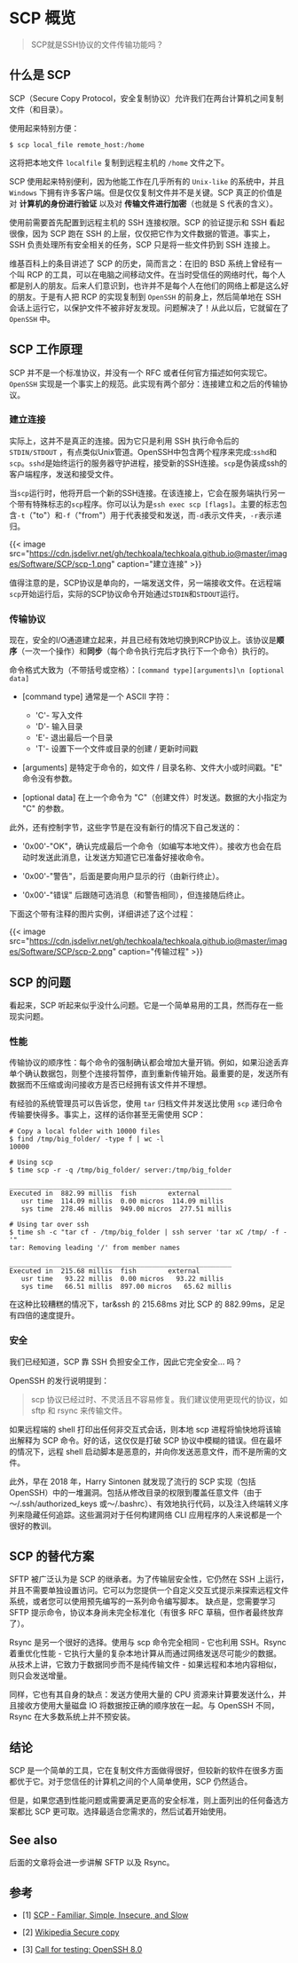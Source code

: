 # SCP 概览


> SCP就是SSH协议的文件传输功能吗？

<!--more-->

## 什么是 SCP

SCP（Secure Copy Protocol，安全复制协议）允许我们在两台计算机之间复制文件（和目录）。

使用起来特别方便：

```Shell
$ scp local_file remote_host:/home
```

这将把本地文件 `localfile` 复制到远程主机的 `/home` 文件之下。

SCP 使用起来特别便利，因为他能工作在几乎所有的 `Unix-like` 的系统中，并且 `Windows` 下拥有许多客户端。但是仅仅复制文件并不是关键。SCP 真正的价值是对 **计算机的身份进行验证** 以及对 **传输文件进行加密**（也就是 S 代表的含义）。

使用前需要首先配置到远程主机的 SSH 连接权限。SCP 的验证提示和 SSH 看起很像，因为 SCP 跑在 SSH 的上层，仅仅把它作为文件数据的管道。事实上，SSH 负责处理所有安全相关的任务，SCP 只是将一些文件扔到 SSH 连接上。

维基百科上的条目讲述了 SCP 的历史，简而言之：在旧的 BSD 系统上曾经有一个叫 RCP 的工具，可以在电脑之间移动文件。在当时受信任的网络时代，每个人都是别人的朋友。后来人们意识到，也许并不是每个人在他们的网络上都是这么好的朋友。于是有人把 RCP 的实现复制到 `OpenSSH` 的前身上，然后简单地在 SSH 会话上运行它，以保护文件不被非好友发现。问题解决了！从此以后，它就留在了 `OpenSSH` 中。

## SCP 工作原理

SCP 并不是一个标准协议，并没有一个 RFC 或者任何官方描述如何实现它。`OpenSSH` 实现是一个事实上的规范。此实现有两个部分：连接建立和之后的传输协议。

### 建立连接

实际上，这并不是真正的连接。因为它只是利用 SSH 执行命令后的 `STDIN/STDOUT` ，有点类似Unix管道。OpenSSH中包含两个程序来完成:`sshd`和`scp`。`sshd`是始终运行的服务器守护进程，接受新的SSH连接。`scp`是伪装成ssh的客户端程序，发送和接受文件。

当`scp`运行时，他将开启一个新的SSH连接。在该连接上，它会在服务端执行另一个带有特殊标志的`scp`程序。你可以认为是`ssh exec scp [flags]`。主要的标志包含`-t`（"to"）和`-f`（"from"）用于代表接受和发送，而`-d`表示文件夹，`-r`表示递归。

{{< image src="https://cdn.jsdelivr.net/gh/techkoala/techkoala.github.io@master/images/Software/SCP/scp-1.png" caption="建立连接" >}} 

值得注意的是，SCP协议是单向的，一端发送文件，另一端接收文件。在远程端`scp`开始运行后，实际的SCP协议命令开始通过`STDIN`和`STDOUT`运行。

### 传输协议

现在，安全的I/O通道建立起来，并且已经有效地切换到RCP协议上。该协议是**顺序**（一次一个操作）和**同步**（每个命令执行完后才执行下一个命令）执行的。

命令格式大致为（不带括号或空格）：`[command type][arguments]\n [optional data]`

 - [command type] 通常是一个 ASCII 字符：
    - 'C'- 写入文件
    - 'D'- 输入目录
    - 'E'- 退出最后一个目录
    - 'T'- 设置下一个文件或目录的创建 / 更新时间戳

 - [arguments] 是特定于命令的，如文件 / 目录名称、文件大小或时间戳。"E" 命令没有参数。

 - [optional data] 在上一个命令为 "C"（创建文件）时发送。数据的大小指定为 "C" 的参数。

此外，还有控制字节，这些字节是在没有新行的情况下自己发送的：

  - '0x00'-"OK"，确认完成最后一个命令（如编写本地文件）。接收方也会在启动时发送此消息，让发送方知道它已准备好接收命令。

  - '0x00'-"警告"，后面是要向用户显示的行（由新行终止）。

  - '0x00'-"错误" 后跟随可选消息（和警告相同），但连接随后终止。

下面这个带有注释的图片实例，详细讲述了这个过程：

{{< image src="https://cdn.jsdelivr.net/gh/techkoala/techkoala.github.io@master/images/Software/SCP/scp-2.png" caption="传输过程" >}} 


## SCP 的问题

看起来，SCP 听起来似乎没什么问题。它是一个简单易用的工具，然而存在一些现实问题。

### 性能

传输协议的顺序性：每个命令的强制确认都会增加大量开销。例如，如果沿途丢弃单个确认数据包，则整个连接将暂停，直到重新传输开始。最重要的是，发送所有数据而不压缩或询问接收方是否已经拥有该文件并不理想。

有经验的系统管理员可以告诉您，使用 `tar` 归档文件并发送比使用 `scp` 递归命令传输要快得多。事实上，这样的话你甚至无需使用 SCP：

```Shell
# Copy a local folder with 10000 files
$ find /tmp/big_folder/ -type f | wc -l
10000

# Using scp
$ time scp -r -q /tmp/big_folder/ server:/tmp/big_folder

________________________________________________________
Executed in  882.99 millis	fish       	external
   usr time  114.09 millis	0.00 micros  114.09 millis
   sys time  278.46 millis  949.00 micros  277.51 millis

# Using tar over ssh
$ time sh -c "tar cf - /tmp/big_folder | ssh server 'tar xC /tmp/ -f -'"
tar: Removing leading '/' from member names

________________________________________________________
Executed in  215.68 millis	fish       	external
   usr time   93.22 millis	0.00 micros   93.22 millis
   sys time   66.51 millis  897.00 micros   65.62 millis
```

在这种比较糟糕的情况下，tar&ssh 的 215.68ms 对比 SCP 的 882.99ms，足足有四倍的速度提升。

### 安全

我们已经知道，SCP 靠 SSH 负担安全工作，因此它完全安全... 吗？

OpenSSH 的发行说明提到：

>scp 协议已经过时、不灵活且不容易修复。我们建议使用更现代的协议，如 sftp 和 rsync 来传输文件。

如果远程端的 shell 打印出任何非交互式会话，则本地 scp 进程将愉快地将该输出解释为 SCP 命令。好的话，这仅仅是打破 SCP 协议中模糊的错误。但在最坏的情况下，远程 shell 启动脚本是恶意的，并向你发送恶意文件，而不是所需的文件。

此外，早在 2018 年，Harry Sintonen 就发现了流行的 SCP 实现（包括 OpenSSH）中的一堆漏洞。包括从修改目录的权限到覆盖任意文件（由于～/.ssh/authorized_keys 或～/.bashrc）、有效地执行代码，以及注入终端转义序列来隐藏任何追踪。这些漏洞对于任何构建网络 CLI 应用程序的人来说都是一个很好的教训。

## SCP 的替代方案

SFTP 被广泛认为是 SCP 的继承者。为了传输层安全性，它仍然在 SSH 上运行，并且不需要单独设置访问。它可以为您提供一个自定义交互式提示来探索远程文件系统，或者您可以使用预先编写的一系列命令编写脚本。
缺点是，您需要学习 SFTP 提示命令，协议本身尚未完全标准化（有很多 RFC 草稿，但作者最终放弃了）。

Rsync 是另一个很好的选择。使用与 scp 命令完全相同 - 它也利用 SSH。Rsync 着重优化性能 - 它执行大量的复杂本地计算从而通过网络发送尽可能少的数据。从技术上讲，它致力于数据同步而不是纯传输文件 - 如果远程和本地内容相似，则只会发送增量。

同样，它也有其自身的缺点：发送方使用大量的 CPU 资源来计算要发送什么，并且接收方使用大量磁盘 IO 将数据按正确的顺序放在一起。与 OpenSSH 不同，Rsync 在大多数系统上并不预安装。

## 结论

SCP 是一个简单的工具，它在复制文件方面做得很好，但较新的软件在很多方面都优于它。对于您信任的计算机之间的个人简单使用，SCP 仍然适合。

但是，如果您遇到性能问题或需要满足更高的安全标准，则上面列出的任何备选方案都比 SCP 更可取。选择最适合您需求的，然后试着开始使用。

## See also

后面的文章将会进一步讲解 SFTP 以及 Rsync。

## 参考

- [1] [SCP - Familiar, Simple, Insecure, and Slow](https://gravitational.com/blog/scp-familiar-simple-insecure-slow/)

- [2] [Wikipedia Secure copy](https://en.wikipedia.org/wiki/Secure_copy)

- [3] [Call for testing: OpenSSH 8.0](https://lists.mindrot.org/pipermail/openssh-unix-dev/2019-March/037672.html)
